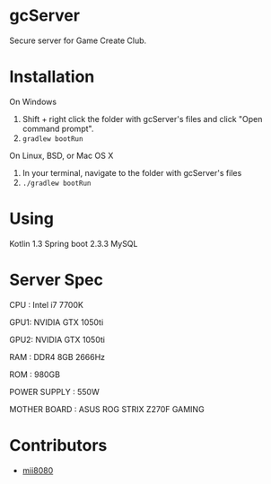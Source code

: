 # gcServer

<!-- # Short Description -->

Secure server for Game Create Club.

# Installation

On Windows
1. Shift + right click the folder with gcServer's files and click "Open command prompt".
2. `gradlew bootRun`

On Linux, BSD, or Mac OS X
1. In your terminal, navigate to the folder with gcServer's files
2. `./gradlew bootRun`

# Using
Kotlin 1.3
Spring boot 2.3.3
MySQL

# Server Spec
CPU : Intel i7 7700K

GPU1: NVIDIA GTX 1050ti

GPU2: NVIDIA GTX 1050ti

RAM : DDR4 8GB 2666Hz

ROM : 980GB

POWER SUPPLY : 550W

MOTHER BOARD : ASUS ROG STRIX Z270F GAMING

# Contributors

- [mii8080](https://github.com/morioka22)

<!-- CREATED_BY_LEADYOU_README_GENERATOR -->
